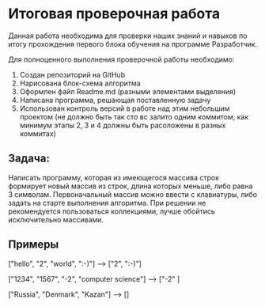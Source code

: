 # Итоговая проверочная работа
Данная работа необходимa для проверки наших знаний и навыков по итогу прохождения первого блока обучения на программе Разработчик.

Для полноценного выполнения проверочной работы необходимо:
1. Создан репозиторий на GitHub
2. Нарисована блок-схема алгоритма
3. Оформлен файл Readme.md (разными элементами выделения)
4. Написана программа, решающая поставленную задачу
5. Использован контроль версий в работе над этим небольшим проектом (не должно быть так сто вс залито одним коммитом, как минимум этапы 2, 3 и 4 должны быть расоложены в разных коммитах)


## Задача:
Написать программу, которая из имеющегося массива строк формирует новый массив из строк, длина которых меньше, либо равна 3 символам. Первоначальный массив можно ввести с клавиатуры, либо задать на старте выполнения алгоритма. При решении не рекомендуется пользоваться коллекциями, лучше обойтись исключительно массивами.

## Примеры
["hello", "2", "world", ":-)"] --> ["2", ":-)"]

["1234", "1567", "-2", "computer science"] --> ["-2" ]

["Russia", "Denmark", "Kazan"] --> []
